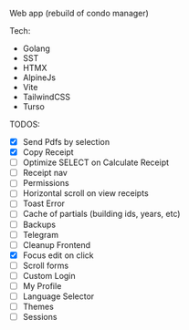 Web app (rebuild of condo manager)

Tech:

- Golang
- SST
- HTMX
- AlpineJs
- Vite
- TailwindCSS
- Turso

TODOS:
- [x] Send Pdfs by selection
- [x] Copy Receipt
- [ ] Optimize SELECT on Calculate Receipt
- [ ] Receipt nav
- [ ] Permissions
- [ ] Horizontal scroll on view receipts
- [ ] Toast Error
- [ ] Cache of partials (building ids, years, etc)
- [ ] Backups
- [ ] Telegram
- [ ] Cleanup Frontend
- [x] Focus edit on click
- [ ] Scroll forms
- [ ] Custom Login
- [ ] My Profile
- [ ] Language Selector
- [ ] Themes
- [ ] Sessions